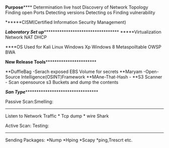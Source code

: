 ********************************Purpose************************************
Determination live hsot 
Discovery of Network Topology 
Finding open Ports
Detecting versions
Detecting os
Finding vulnerability 

******CISM(Certified Information Security Management)

*************Laboratory Set up***********************************************
*****Virtualization Network 
NAT
DHCP

****OS Used for
Kali Linux
Windows Xp
Windows 8
Metaspoiltable
OWSP BWA

******************New Release Tools*****************************************

**DuffleBag -Serach exposed EBS Volume for secrets
**Maryam -Open-Source Intelligence(OSINT)Framework
**MAne-That-Hash -
**S3 Scanner - Scan opensource s3 Buckets and dump the contents


*******************San Type****************************************************

Passive Scan:Smelling:
*************************************
Listen to Network Traffic
    * Tcp dump
    * wire Shark

Active Scan: Testing:
****************************************
Sending Packages:
    *Nump
    *Hping
    *Scapy
    *ping,Trescrt etc.
